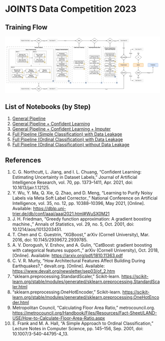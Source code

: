 # JOINTS Data Competition 2023

## Training Flow
![Training Flow](https://github.com/ardhanidzaky/joints2023/raw/main/Training%20Flow.png)

## List of Notebooks (by Step)
1. [General Pipeline](https://github.com/ardhanidzaky/joints2023/blob/main/general-pipeline.ipynb)
2. [General Pipeline + Confident Learning](https://github.com/ardhanidzaky/joints2023/blob/main/general-pipeline-label-issue.ipynb)
3. [General Pipeline + Confident Learning + Imputer](https://github.com/ardhanidzaky/joints2023/blob/main/general-pipeline-label-issue-imputing-missing.ipynb)
4. [Full Pipeline (Simple Classification) with Data Leakage](https://github.com/ardhanidzaky/joints2023/blob/main/full-pipeline.ipynb)
5. [Full Pipeline (Ordinal Classification) with Data Leakage]()
6. [Full Pipeline (Ordinal Classification) without Data Leakage](https://github.com/ardhanidzaky/joints2023/blob/main/full-pipeline-without-leakage.ipynb)

## References
1. C. G. Northcutt, L. Jiang, and I. L. Chuang, “Confident Learning: Estimating Uncertainty in Dataset Labels,” Journal of Artificial Intelligence Research, vol. 70, pp. 1373–1411, Apr. 2021, doi: 10.1613/jair.1.12125.
2. Y. Wu, Y. Ma, Q. Xie, Q. Zhao, and D. Meng, “Learning to Purify Noisy Labels via Meta Soft Label Corrector.,” National Conference on Artificial Intelligence, vol. 35, no. 12, pp. 10388–10396, May 2021, [Online]. Available: https://dblp.uni-trier.de/db/conf/aaai/aaai2021.html#WuSX0M21
3. J. H. Friedman, “Greedy function approximation: A gradient boosting machine.,” Annals of Statistics, vol. 29, no. 5, Oct. 2001, doi: 10.1214/aos/1013203451.
4. T. Chen and C. Guestrin, “XGBoost,” arXiv (Cornell University), Mar. 2016, doi: 10.1145/2939672.2939785.
5. A. V. Dorogush, V. Ershov, and A. Gulin, “CatBoost: gradient boosting with categorical features support.,” arXiv (Cornell University), Oct. 2018, [Online]. Available: https://arxiv.org/pdf/1810.11363.pdf
6. C. V. R. Murty, “How Architectural Features Affect Building During Earthquakes?,” devalt.org. [Online]. Available: https://www.devalt.org/newsletter/sep03/of_2.htm
7. “sklearn.preprocessing.StandardScaler,” Scikit-learn. https://scikit-learn.org/stable/modules/generated/sklearn.preprocessing.StandardScaler.html
8. “sklearn.preprocessing.OneHotEncoder,” Scikit-learn. https://scikit-learn.org/stable/modules/generated/sklearn.preprocessing.OneHotEncoder.html
9. Metropolitan Council, “Calculating Floor Area Ratio,” metrocouncil.org. https://metrocouncil.org/Handbook/Files/Resources/Fact-Sheet/LAND-USE/How-to-Calculate-Floor-Area-Ratio.aspx
10. E. Frank and M. A. Hall, “A Simple Approach to Ordinal Classification,” Lecture Notes in Computer Science, pp. 145–156, Sep. 2001, doi: 10.1007/3-540-44795-4_13.
